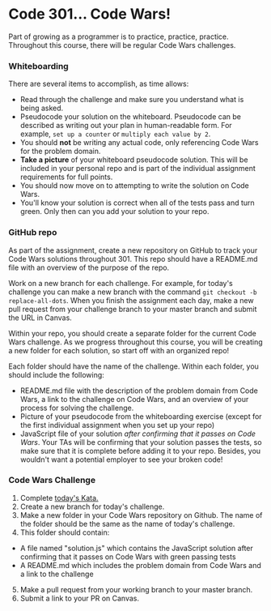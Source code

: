 # Code 301... Code Wars!

Part of growing as a programmer is to practice, practice, practice. Throughout this course, there will be regular Code Wars challenges.

### Whiteboarding

There are several items to accomplish, as time allows:
  - Read through the challenge and make sure you understand what is being asked.
  - Pseudocode your solution on the whiteboard. Pseudocode can be described as writing out your plan in human-readable form. For example, `set up a counter` or `multiply each value by 2`.
  - You should **not** be writing any actual code, only referencing Code Wars for the problem domain.
  - **Take a picture** of your whiteboard pseudocode solution. This will be included in your personal repo and is part of the individual assignment requirements for full points.
  - You should now move on to attempting to write the solution on Code Wars.
  - You'll know your solution is correct when all of the tests pass and turn green. Only then can you add your solution to your repo.

### GitHub repo

As part of the assignment, create a new repository on GitHub to track your Code Wars solutions throughout 301. This repo should have a README.md file with an overview of the purpose of the repo.

Work on a new branch for each challenge. For example, for today's challenge you can make a new branch with the command `git checkout -b replace-all-dots`. When you finish the assignment each day, make a new pull request from your challenge branch to your master branch and submit the URL in Canvas.

Within your repo, you should create a separate folder for the current Code Wars challenge. As we progress throughout this course, you will be creating a new folder for each solution, so start off with an organized repo!

Each folder should have the name of the challenge. Within each folder, you should include the following:
  - README.md file with the description of the problem domain from Code Wars, a link to the challenge on Code Wars, and an overview of your process for solving the challenge.
  - Picture of your pseudocode from the whiteboarding exercise (except for the first individual assignment when you set up your repo)
  - JavaScript file of your solution *after confirming that it passes on Code Wars*. Your TAs will be confirming that your solution passes the tests, so make sure that it is complete before adding it to your repo. Besides, you wouldn't want a potential employer to see your broken code!

### Code Wars Challenge

1. Complete [today's Kata.](https://www.codewars.com/kata/fixme-replace-all-dots)
2. Create a new branch for today's challenge.
3. Make a new folder in your Code Wars repository on Github. The name of the folder should be the same as the name of today's challenge.
4. This folder should contain:
  - A file named "solution.js" which contains the JavaScript solution after confirming that it passes on Code Wars with green passing tests
  - A README.md which includes the problem domain from Code Wars and a link to the challenge
5. Make a pull request from your working branch to your master branch.
6. Submit a link to your PR on Canvas.
